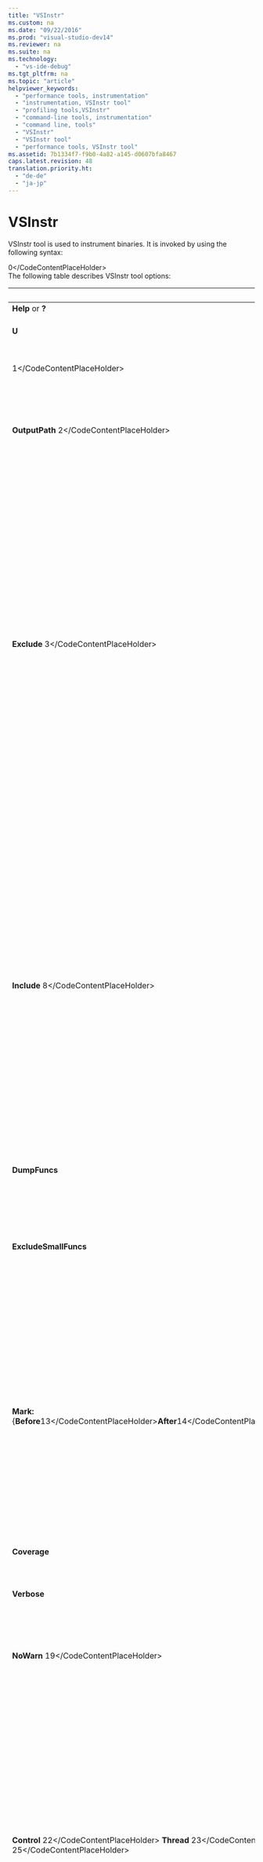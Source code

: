 ```yaml
---
title: "VSInstr"
ms.custom: na
ms.date: "09/22/2016"
ms.prod: "visual-studio-dev14"
ms.reviewer: na
ms.suite: na
ms.technology: 
  - "vs-ide-debug"
ms.tgt_pltfrm: na
ms.topic: "article"
helpviewer_keywords: 
  - "performance tools, instrumentation"
  - "instrumentation, VSInstr tool"
  - "profiling tools,VSInstr"
  - "command-line tools, instrumentation"
  - "command line, tools"
  - "VSInstr"
  - "VSInstr tool"
  - "performance tools, VSInstr tool"
ms.assetid: 7b1334f7-f9b0-4a82-a145-d0607bfa8467
caps.latest.revision: 48
translation.priority.ht: 
  - "de-de"
  - "ja-jp"
---
```

# VSInstr
VSInstr tool is used to instrument binaries. It is invoked by using the following syntax:  
  
<CodeContentPlaceHolder>0\</CodeContentPlaceHolder>  
 The following table describes VSInstr tool options:  
  
|Options|Description|  
|-------------|-----------------|  
|**Help** or **?**|Displays help.|  
|**U**|Writes the redirected console output as Unicode. It must be first option specified.|  
|<CodeContentPlaceHolder>1\</CodeContentPlaceHolder>|Specifies the name of a response file that contains one command option per line.  Do not use quotation marks.|  
|**OutputPath** <CodeContentPlaceHolder>2\</CodeContentPlaceHolder>|Specifies a destination directory for the instrumented image. If an output path is not specified, the original binary is renamed by appending "Orig" to the file name in the same directory, and a copy of the binary is instrumented.|  
|**Exclude** <CodeContentPlaceHolder>3\</CodeContentPlaceHolder>|Specifies a function specification to exclude from instrumentation by probes. It is useful when profiling probe insertion in a function causes unpredictable or unwanted results.\<br />\<br /> Do not use **Exclude** and **Include** options that refer to functions in the same binary.\<br />\<br /> You can specify multiple function specification with separate **Exclude** options.\<br />\<br /> <CodeContentPlaceHolder>4\</CodeContentPlaceHolder> is a defined as:\<br />\<br /> [namespace\<separator1>] [class\<separator2>]function\<br />\<br /> \<separator1> is <CodeContentPlaceHolder>5\</CodeContentPlaceHolder> for native code, and <CodeContentPlaceHolder>6\</CodeContentPlaceHolder> for managed code.\<br />\<br /> \<separator2> is always <CodeContentPlaceHolder>7\</CodeContentPlaceHolder>\<br />\<br /> **Exclude** is supported with code coverage.\<br />\<br /> The wildcard character \* is supported. For example, to exclude all functions in a namespace use:\<br />\<br /> MyNamespace::\*\<br />\<br /> You can use **VSInstr /DumpFuncs** to list the complete names of functions in the specified binary.|  
|**Include** <CodeContentPlaceHolder>8\</CodeContentPlaceHolder>|Specifies a function specification in a binary to instrument with probes. All other functions in the binaries are not instrumented.\<br />\<br /> You can specify multiple function specifications with separate **Include** options.\<br />\<br /> Do not use **Include** and **Exclude** options that refer to functions in the same binary.\<br />\<br /> **Include** is not supported with code coverage.\<br />\<br /> <CodeContentPlaceHolder>9\</CodeContentPlaceHolder> is a defined as:\<br />\<br /> [namespace\<separator1>] [class\<separator2>]function\<br />\<br /> \<separator1> is <CodeContentPlaceHolder>10\</CodeContentPlaceHolder> for native code, and <CodeContentPlaceHolder>11\</CodeContentPlaceHolder> for managed code.\<br />\<br /> \<separator2> is always <CodeContentPlaceHolder>12\</CodeContentPlaceHolder>\<br />\<br /> The wildcard character \* is supported. For example, to include all functions in a namespace use:\<br />\<br /> MyNamespace::\*\<br />\<br /> You can use **VSInstr /DumpFuncs** to list the complete names of functions in the specified binary.|  
|**DumpFuncs**|Lists the functions within the specified image. No instrumentation is performed.|  
|**ExcludeSmallFuncs**|Excludes small functions, which are short functions that do not make any function calls, from instrumentation. The **ExcludeSmallFuncs** option provides for less instrumentation overhead a thus improved instrumentation speed.\<br />\<br /> The exclusion of small functions also reduces the .vsp file size and time required for analysis.|  
|**Mark:**{**Before**<CodeContentPlaceHolder>13\</CodeContentPlaceHolder>**After**<CodeContentPlaceHolder>14\</CodeContentPlaceHolder>**Top**<CodeContentPlaceHolder>15\</CodeContentPlaceHolder>**Bottom**}<CodeContentPlaceHolder>16\</CodeContentPlaceHolder>|Inserts a profile mark (an identifier used to delimit the data in reports) that you can use to identify the start or end of a data range in the .vsp report file.\<br />\<br /> **Before** - Immediately before the target function entry.\<br />\<br /> **After** - Immediately after the target function exit.\<br />\<br /> **Top** - Immediately after the target function entry.\<br />\<br /> **Bottom** - Immediately before each return in the target function.\<br />\<br /> <CodeContentPlaceHolder>17\</CodeContentPlaceHolder> - Name of the target function\<br />\<br /> <CodeContentPlaceHolder>18\</CodeContentPlaceHolder> - A positive integer (long) to use as the identifier of the profile mark.|  
|**Coverage**|Performs coverage instrumentation. It can be It can be used only with the following options: **Verbose**, **OutputPath**, **Exclude**, and **Logfile**..|  
|**Verbose**|The **Verbose**option is used to view detailed information about the instrumentation process.|  
|**NoWarn** <CodeContentPlaceHolder>19\</CodeContentPlaceHolder>|Suppress all or specific warnings.\<br />\<br /> <CodeContentPlaceHolder>20\</CodeContentPlaceHolder> - the warning number. If <CodeContentPlaceHolder>21\</CodeContentPlaceHolder> is omitted, all warnings are suppressed.\<br />\<br /> For more information, see [VSInstr Warnings](../vs140/vsinstr-warnings.md).|  
|**Control** <CodeContentPlaceHolder>22\</CodeContentPlaceHolder> **Thread** <CodeContentPlaceHolder>23\</CodeContentPlaceHolder> **Process** <CodeContentPlaceHolder>24\</CodeContentPlaceHolder> **Global** <CodeContentPlaceHolder>25\</CodeContentPlaceHolder>|Specifies the profiling level of the following VSInstr data collection control Options:\<br />\<br /> **Start**\<br />\<br /> **StartOnly**\<br />\<br /> **Suspend**\<br />\<br /> **StopOnly**\<br />\<br /> **SuspendOnly**\<br />\<br /> **ResumeOnly**\<br />\<br /> **Thread** - specifies thread-level data collection control functions. Profiling is started or stopped only for the current thread. The profiling state of other threads is not affected. The default is thread.\<br />\<br /> **Process** - specifies process-level profiling data collection control functions. Profiling starts or stops for all threads in the current process. The profiling state of other processes is not affected.\<br />\<br /> **Global** - specifies global-level (cross-process) data collection control functions.\<br />\<br /> An error occurs if you do not specify the profiling level.|  
|**Start** <CodeContentPlaceHolder>26\</CodeContentPlaceHolder> **Inside** <CodeContentPlaceHolder>27\</CodeContentPlaceHolder> **Outside** <CodeContentPlaceHolder>28\</CodeContentPlaceHolder>|Limits data collection to the target function and child functions called by that function.\<br />\<br /> **Inside** - Inserts the StartProfile function immediately after the entry to the target function. Inserts the StopProfile function immediately before each return in the target function.\<br />\<br /> **Outside** - Inserts the StartProfile function immediately before each call to the target function. Inserts the StopProfile function immediately after each call to the target function.\<br />\<br /> <CodeContentPlaceHolder>29\</CodeContentPlaceHolder> - the name of the target function.|  
|**Suspend** <CodeContentPlaceHolder>30\</CodeContentPlaceHolder> **Inside** <CodeContentPlaceHolder>31\</CodeContentPlaceHolder> **Outside** <CodeContentPlaceHolder>32\</CodeContentPlaceHolder>|Excludes data collection for the target function and child functions called by the function.\<br />\<br /> **Inside** - Inserts the SuspendProfile function immediately after the entry to the target function. Inserts the ResumeProfile function immediately before each return in the target function.\<br />\<br /> **Outside** - Inserts the SuspendProfile function immediately before the entry to the target function. Inserts the ResumeProfile function immediately after the exit from the target function.\<br />\<br /> <CodeContentPlaceHolder>33\</CodeContentPlaceHolder> - name of the target function.\<br />\<br /> If the target function contains a StartProfile function, the SuspendProfile function is inserted before it. If the target function contains a StopProfile function, the ResumeProfile function is inserted after it.|  
|**StartOnly:** <CodeContentPlaceHolder>34\</CodeContentPlaceHolder> **Before** <CodeContentPlaceHolder>35\</CodeContentPlaceHolder> **After** <CodeContentPlaceHolder>36\</CodeContentPlaceHolder> **Top** <CodeContentPlaceHolder>37\</CodeContentPlaceHolder> **Bottom** <CodeContentPlaceHolder>38\</CodeContentPlaceHolder>|Begins data collection during a profiling run. It inserts the StartProfile API function at the specified location.\<br />\<br /> **Before** - immediately before the target function entry.\<br />\<br /> **After** - immediately after the target function exit.\<br />\<br /> **Top** - immediately after the target function entry.\<br />\<br /> **Bottom** - immediately before each return in the target function.\<br />\<br /> <CodeContentPlaceHolder>39\</CodeContentPlaceHolder> - name of the target function.|  
|**StopOnly:**{**Before**<CodeContentPlaceHolder>40\</CodeContentPlaceHolder>**After**<CodeContentPlaceHolder>41\</CodeContentPlaceHolder>**Top**<CodeContentPlaceHolder>42\</CodeContentPlaceHolder>**Bottom**}<CodeContentPlaceHolder>43\</CodeContentPlaceHolder>|Halts data collection during a profiling run. It inserts the StopProfile function at the specified location.\<br />\<br /> **Before** - immediately before the target function entry.\<br />\<br /> **After** - immediately after the target function exit.\<br />\<br /> **Top** - immediately after the target function entry.\<br />\<br /> **Bottom** - immediately before each return in the target function.\<br />\<br /> <CodeContentPlaceHolder>44\</CodeContentPlaceHolder> - name of the target function.|  
|**SuspendOnly:**{**Before**<CodeContentPlaceHolder>45\</CodeContentPlaceHolder>**After**<CodeContentPlaceHolder>46\</CodeContentPlaceHolder>**Top**<CodeContentPlaceHolder>47\</CodeContentPlaceHolder>**Bottom**}<CodeContentPlaceHolder>48\</CodeContentPlaceHolder>|Halts data collection during a profiling run. It inserts the SuspendProfile API at the specified location.\<br />\<br /> **Before** - immediately before the target function entry.\<br />\<br /> **After** - immediately after the target function exit.\<br />\<br /> **Top** - immediately after the target function entry.\<br />\<br /> **Bottom** - immediately before each return in the target function.\<br />\<br /> <CodeContentPlaceHolder>49\</CodeContentPlaceHolder> - name of the target function.\<br />\<br /> If the target function contains a StartProfile function, the SuspendProfile function is inserted before it.|  
|**ResumeOnly:**{**Before**<CodeContentPlaceHolder>50\</CodeContentPlaceHolder>**After**<CodeContentPlaceHolder>51\</CodeContentPlaceHolder>**Top**<CodeContentPlaceHolder>52\</CodeContentPlaceHolder>**Bottom**}<CodeContentPlaceHolder>53\</CodeContentPlaceHolder>|Begins or resumes data collection during a profiling run.\<br />\<br /> It is usually used to start profiling after a **SuspendOnly** option has stopped profiling. It inserts a ResumeProfile API at the specified location.\<br />\<br /> **Before** - immediately before the target function entry.\<br />\<br /> **After** - immediately after the target function exit.\<br />\<br /> **Top** - immediately after the target function entry.\<br />\<br /> **Bottom** - immediately before each return in the target function.\<br />\<br /> <CodeContentPlaceHolder>54\</CodeContentPlaceHolder> - name of the target function.\<br />\<br /> If the target function contains a StopProfile function, the ResumeProfile function is inserted after it.|  
  
## See Also  
 [VSPerfMon](../vs140/vsperfmon.md)   
 [VSPerfCmd](../vs140/vsperfcmd.md)   
 [VSPerfReport](../vs140/vsperfreport.md)   
 [VSInstr Warnings](../vs140/vsinstr-warnings.md)   
 [Profiling Tools Report Views](../vs140/performance-report-views.md)